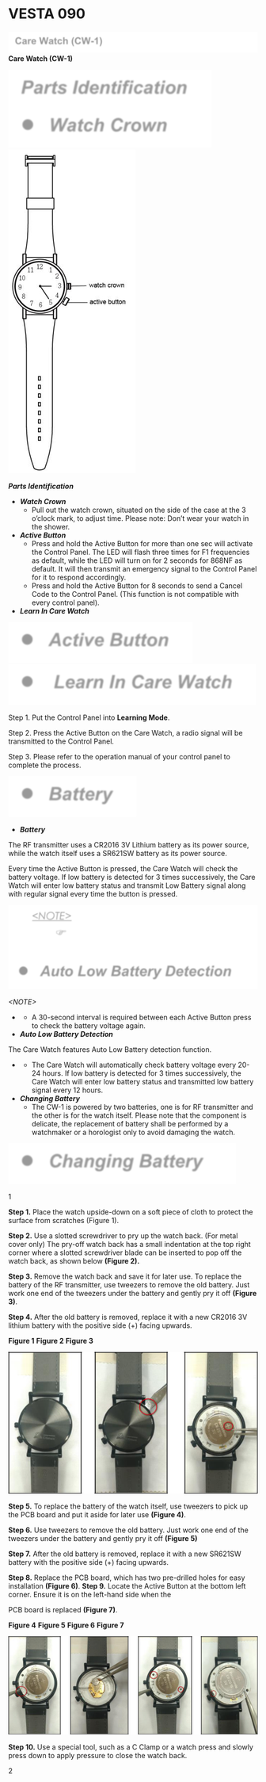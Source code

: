 # VESTA 090

![](<.gitbook/assets/0 (38).png>)**Care Watch (CW-1)**

![](<.gitbook/assets/1 (43).png>) ![](<.gitbook/assets/2 (33).jpeg>)

_**Parts Identification**_

* _**Watch Crown**_
  * Pull out the watch crown, situated on the side of the case at the 3 o’clock mark, to adjust time. Please note: Don’t wear your watch in the shower.
* _**Active Button**_
  * Press and hold the Active Button for more than one sec will activate the Control Panel. The LED will flash three times for F1 frequencies as default, while the LED will turn on for 2 seconds for 868NF as default. It will then transmit an emergency signal to the Control Panel for it to respond accordingly.
  * Press and hold the Active Button for 8 seconds to send a Cancel Code to the Control Panel. (This function is not compatible with every control panel).
* _**Learn In Care Watch**_

![](<.gitbook/assets/3 (49).png>) ![](<.gitbook/assets/4 (45).png>)

Step 1. Put the Control Panel into **Learning Mode**.

Step 2. Press the Active Button on the Care Watch, a radio signal will be transmitted to the Control Panel.

Step 3. Please refer to the operation manual of your control panel to complete the process.

![](<.gitbook/assets/5 (44).png>)

* _**Battery**_

The RF transmitter uses a CR2016 3V Lithium battery as its power source, while the watch itself uses a SR621SW battery as its power source.

Every time the Active Button is pressed, the Care Watch will check the battery voltage. If low battery is detected for 3 times successively, the Care Watch will enter low battery status and transmit Low Battery signal along with regular signal every time the button is pressed.

![](<.gitbook/assets/6 (28).png>)

_\<NOTE>_

*
  * A 30-second interval is required between each Active Button press to check the battery voltage again.
* _**Auto Low Battery Detection**_

The Care Watch features Auto Low Battery detection function.

*
  * The Care Watch will automatically check battery voltage every 20-24 hours. If low battery is detected for 3 times successively, the Care Watch will enter low battery status and transmitted low battery signal every 12 hours.
* _**Changing Battery**_
  * The CW-1 is powered by two batteries, one is for RF transmitter and the other is for the watch itself. Please note that the component is delicate, the replacement of battery shall be performed by a watchmaker or a horologist only to avoid damaging the watch.

![](<.gitbook/assets/7 (24).png>)

1

**Step 1.** Place the watch upside-down on a soft piece of cloth to protect the surface from scratches (Figure 1).

**Step 2.** Use a slotted screwdriver to pry up the watch back. (For metal cover only) The pry-off watch back has a small indentation at the top right corner where a slotted screwdriver blade can be inserted to pop off the watch back, as shown below **(Figure 2).**

**Step 3.** Remove the watch back and save it for later use. To replace the battery of the RF transmitter, use tweezers to remove the old battery. Just work one end of the tweezers under the battery and gently pry it off **(Figure 3)**.

**Step 4.** After the old battery is removed, replace it with a new CR2016 3V lithium battery with the positive side (+) facing upwards.

**Figure 1** **Figure 2** **Figure 3**

![](<.gitbook/assets/8 (28).png>)

**Step 5.** To replace the battery of the watch itself, use tweezers to pick up the PCB board and put it aside for later use **(Figure 4)**.

**Step 6.** Use tweezers to remove the old battery. Just work one end of the tweezers under the battery and gently pry it off **(Figure 5)**

**Step 7.** After the old battery is removed, replace it with a new SR621SW battery with the positive side (+) facing upwards.

**Step 8.** Replace the PCB board, which has two pre-drilled holes for easy installation **(Figure 6)**. **Step 9.** Locate the Active Button at the bottom left corner. Ensure it is on the left-hand side when the

PCB board is replaced **(Figure 7)**.

**Figure 4** **Figure 5** **Figure 6** **Figure 7**

![](<.gitbook/assets/9 (29).png>)

**Step 10.** Use a special tool, such as a C Clamp or a watch press and slowly press down to apply pressure to close the watch back.

2

